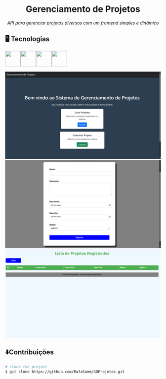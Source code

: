 <h1 align="center"> Gerenciamento de Projetos</h1>
<p align="center"><em>API para gerenciar projetos diversos com um frontend simples e dinâmico</em></p>

## 🖥️ Tecnologias
<img src="https://cdn.jsdelivr.net/gh/devicons/devicon@latest/icons/java/java-original-wordmark.svg" height="50" width="50"/><img src="https://cdn.jsdelivr.net/gh/devicons/devicon@latest/icons/html5/html5-original-wordmark.svg" height="50" width="50" /><img src="https://cdn.jsdelivr.net/gh/devicons/devicon@latest/icons/css3/css3-original-wordmark.svg" height="50" width="50" /><img src="https://cdn.jsdelivr.net/gh/devicons/devicon@latest/icons/bootstrap/bootstrap-original-wordmark.svg" height="50" width="50" />
          
<img src="TelaInicio.png">
<img src="FormularioCadastro.png">
<img src="ListaProjetos.png">

## ⬇️Contribuições
```bash
# clone the project
$ git clone https://github.com/RafaSamm/GDProjetos.git


